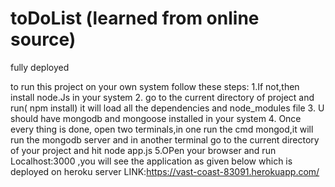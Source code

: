 # toDoList (learned from online source)
fully deployed


to run this project on your own system
follow these steps:
1.If not,then install node.Js in your system
2. go to the current directory of project and run( npm install) it will load all the dependencies and node_modules file
3. U should have mongodb and mongoose  installed in your system
4. Once every thing is done, open two terminals,in one run the cmd mongod,it will run the mongodb server and in another terminal go to the current directory of your project and hit node app.js
5.OPen your browser and run Localhost:3000 ,you will see the application as given below which is deployed on heroku server 
LINK:https://vast-coast-83091.herokuapp.com/
